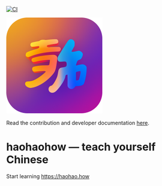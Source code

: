 [![CI](https://github.com/haohao-how/haohao.how/actions/workflows/release.yml/badge.svg)](https://github.com/haohao-how/haohao.how/actions/workflows/release.yml)

<img src=".github/images/logo-color@2x.png" height="256" />

Read the contribution and developer documentation [here](./CONTRIBUTING.md).

# haohaohow — teach yourself Chinese

Start learning https://haohao.how
